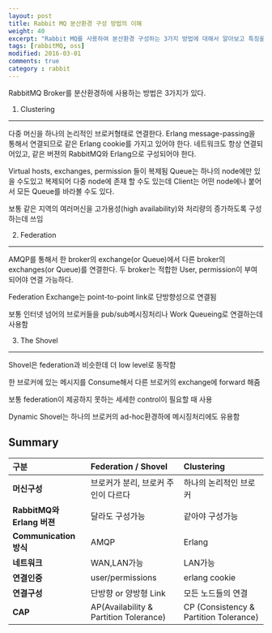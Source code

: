 ```yaml
---
layout: post
title: Rabbit MQ 분산환경 구성 방법의 이해
weight: 40
excerpt: "Rabbit MQ를 사용하여 분산환경 구성하는 3가지 방법에 대해서 알아보고 특징을 비교해본다."
tags: [rabbitMQ, oss]
modified: 2016-03-01
comments: true
category : rabbit
---
```


RabbitMQ Broker를 분산환경하에 사용하는 방법은 3가지가 있다.

1) Clustering
-------------

다중 머신을 하나의 논리적인 브로커형태로 연결한다.
Erlang message-passing을 통해서 연결되므로 같은 Erlang cookie를 가지고 있어야 한다.
네트워크도 항상 연결되어있고, 같은 버젼의 RabbitMQ와 Erlang으로 구성되어야 한다.

Virtual hosts, exchanges, permission 들이 복제됨
Queue는 하나의 node에만 있을 수도있고 복제되어 다중 node에 존재 할 수도 있는데
Client는 어떤 node에나 붙어서 모든 Queue를 바라볼 수도 있다.


보통 같은 지역의 여러머신을 고가용성(high availability)와 처리량의 증가하도록 구성하는데 쓰임


2) Federation
-------------
AMQP를 통해서 한 broker의 exchange(or Queue)에서 다른 broker의 exchanges(or Queue)를 연결한다.
두 broker는 적합한 User, permission이 부여되어야 연결 가능하다.

Federation Exchange는 point-to-point link로 단방향성으로 연결됨

보통 인터넷 넘어의 브로커들을 pub/sub메시징처리나 Work Queueing로 연결하는데 사용함


3) The Shovel
-------------

Shovel은 federation과 비슷한데 더 low level로 동작함

한 브로커에 있는 메시지를 Consume해서 다른 브로커의 exchange에 forward 해줌

보통 federation이 제공하지 못하는 세세한 control이 필요할 때 사용

Dynamic Shovel는 하나의 브로커의 ad-hoc환경하에 메시징처리에도 유용함



Summary
---------

| 구분 | Federation / Shovel | Clustering |
|:------|:-------------------|:-----------|
| **머신구성** | 브로커가 분리, 브로커 주인이 다르다 | 하나의 논리적인 브로커 |
| **RabbitMQ와 Erlang 버젼** | 달라도 구성가능 | 같아야 구성가능 |
| **Communication 방식** | AMQP | Erlang |
| **네트워크** | WAN,LAN가능 | LAN가능 |
| **연결인증** | user/permissions | erlang cookie |
| **연결구성** | 단방향 or 양방형 Link | 모든 노드들의 연결 |
| **CAP** | AP(Availability & Partition Tolerance) | CP (Consistency & Partition Tolerance) |
